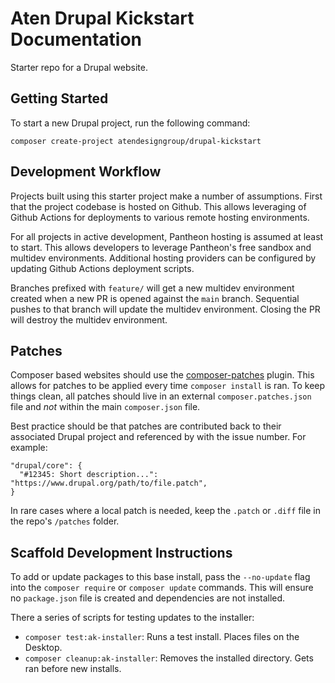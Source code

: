 # Aten Drupal Kickstart Documentation

Starter repo for a Drupal website.

## Getting Started

To start a new Drupal project, run the following command:

```
composer create-project atendesigngroup/drupal-kickstart
```

## Development Workflow

Projects built using this starter project make a number of assumptions. First
that the project codebase is hosted on Github. This allows leveraging of
Github Actions for deployments to various remote hosting environments.

For all projects in active development, Pantheon hosting is assumed at least to
start. This allows developers to leverage Pantheon's free sandbox and multidev
environments. Additional hosting providers can be configured by updating Github
Actions deployment scripts.

Branches prefixed with `feature/` will get a new multidev environment created
when a new PR is opened against the `main` branch. Sequential pushes to that
branch will update the multidev environment. Closing the PR will destroy the
multidev environment.

## Patches

Composer based websites should use the [composer-patches](https://github.com/cweagans/composer-patches)
plugin. This allows for patches to be applied every time `composer install` is
ran. To keep things clean, all patches should live in an external
`composer.patches.json` file and *not* within the main `composer.json` file.

Best practice should be that patches are contributed back to their associated
Drupal project and referenced by with the issue number. For example:

```
"drupal/core": {
  "#12345: Short description...": "https://www.drupal.org/path/to/file.patch",
}
```

In rare cases where a local patch is needed, keep the `.patch` or `.diff` file
in the repo's `/patches` folder.

## Scaffold Development Instructions

To add or update packages to this base install, pass the `--no-update` flag into
the `composer require` or `composer update` commands. This will ensure no
`package.json` file is created and dependencies are not installed.

There a series of scripts for testing updates to the installer:

* `composer test:ak-installer`: Runs a test install. Places files on the Desktop.
* `composer cleanup:ak-installer`: Removes the installed directory. Gets ran before new installs.
